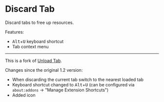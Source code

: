 # Discard Tab

Discard tabs to free up resources.

Features:
* <kbd>Alt</kbd>+<kbd>U</kbd> keyboard shortcut
* Tab context menu

---

This is a fork of [Unload Tab](https://addons.mozilla.org/en-US/firefox/addon/unload-tab/).

Changes since the original 1.2 version:
* When discarding the current tab switch to the nearest loaded tab
* Keyboard shortcut changed to <kbd>Alt</kbd>+<kbd>U</kbd> (can be configured via `about:addons` -> "Manage Extension Shortcuts")
* Added icon
